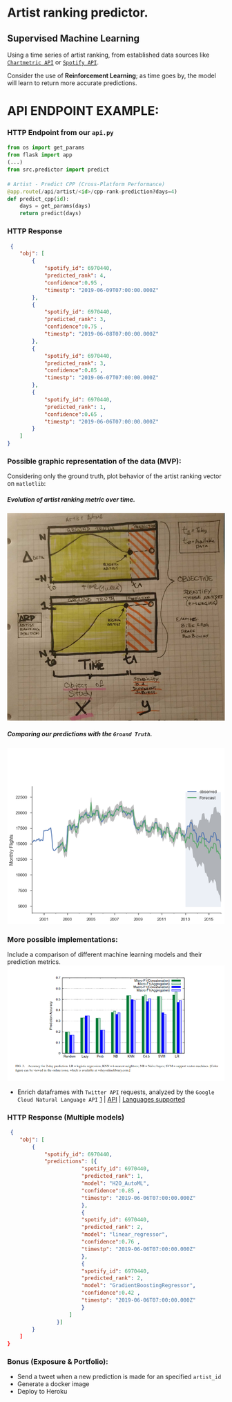 # Artist ranking predictor.
## Supervised Machine Learning

Using a time series of artist ranking, from established data sources like [`Chartmetric API`](https://api.chartmetric.com/apidoc/#api-Artist-GetArtistCPP) or [`Spotify API`](https://developer.spotify.com/documentation/general/guides/authorization-guide/#authorization-flows).

Consider the use of **Reinforcement Learning**; as time goes by, the model will learn to return more accurate predictions.

# API ENDPOINT EXAMPLE:

### HTTP Endpoint from our `api.py`
```python
from os import get_params
from flask import app
(...)
from src.predictor import predict

# Artist - Predict CPP (Cross-Platform Performance)
@app.route(/api/artist/<id>/cpp-rank-prediction?days=4)
def predict_cpp(id):
    days = get_params(days)
    return predict(days)
```

### HTTP Response
```json
 {
    "obj": [
        {
            "spotify_id": 6970440,
            "predicted_rank": 4,
            "confidence":0.95 ,
            "timestp": "2019-06-09T07:00:00.000Z"
        },
        {
            "spotify_id": 6970440,
            "predicted_rank": 3,
            "confidence":0.75 ,
            "timestp": "2019-06-08T07:00:00.000Z"
        },
        {
            "spotify_id": 6970440,
            "predicted_rank": 3,
            "confidence":0.85 ,
            "timestp": "2019-06-07T07:00:00.000Z"
        },
        {
            "spotify_id": 6970440,
            "predicted_rank": 1,
            "confidence":0.65 ,
            "timestp": "2019-06-06T07:00:00.000Z"
        }
    ]
}
```

### Possible graphic representation of the data (MVP):
Considering only the ground truth, plot behavior of the artist ranking vector on `matlotlib`:

##### Evolution of artist ranking metric over time. 
![Delta-time and overall artist rank.](/INPUT/basic_data_points.png)

##### Comparing our predictions with the `Ground Truth`.
![Prediction representation](/INPUT/compare_prediction_gt.png)


### More possible implementations:
Include a comparison of different machine learning models and their prediction metrics.
![Prediction Models Compared](/INPUT/2013Ma_Sun_Cong.png)

- Enrich dataframes with `Twitter API` requests, analyzed by the `Google Cloud Natural Language API` [1](https://cloud.google.com/natural-language) | [API](https://cloud.google.com/natural-language/docs/reference/rest/?apix=true) | [Languages supported](https://cloud.google.com/natural-language/docs/languages)

### HTTP Response (Multiple models)
```json
 {
    "obj": [
        {
            "spotify_id": 6970440,
            "predictions": [{
                        "spotify_id": 6970440,
                        "predicted_rank": 1,
                        "model": "H2O_AutoML",
                        "confidence":0.85 ,
                        "timestp": "2019-06-06T07:00:00.000Z"
                        },
                        {
                        "spotify_id": 6970440,
                        "predicted_rank": 2,
                        "model": "linear_regressor",
                        "confidence":0.76 ,
                        "timestp": "2019-06-06T07:00:00.000Z"
                        },
                        {
                        "spotify_id": 6970440,
                        "predicted_rank": 2,
                        "model": "GradientBoostingRegressor",
                        "confidence":0.42 ,
                        "timestp": "2019-06-06T07:00:00.000Z"
                        }       
                    ]  
                }]
        }
    ]
}
```

### Bonus (Exposure & Portfolio):
- Send a tweet when a new prediction is made for an specified `artist_id`
- Generate a docker image
- Deploy to Heroku